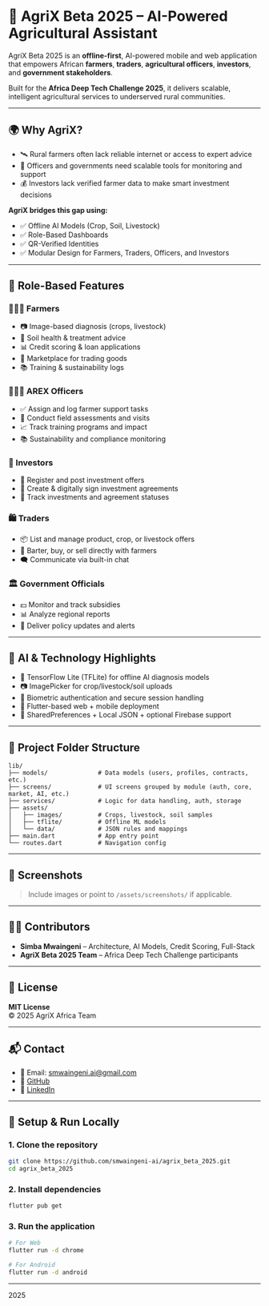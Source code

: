 # 🌱 AgriX Beta 2025 – AI-Powered Agricultural Assistant

AgriX Beta 2025 is an **offline-first**, AI-powered mobile and web application that empowers African **farmers**, **traders**, **agricultural officers**, **investors**, and **government stakeholders**.

Built for the **Africa Deep Tech Challenge 2025**, it delivers scalable, intelligent agricultural services to underserved rural communities.

---

## 🌍 Why AgriX?

- 🛰️ Rural farmers often lack reliable internet or access to expert advice  
- 📱 Officers and governments need scalable tools for monitoring and support  
- 💰 Investors lack verified farmer data to make smart investment decisions  

**AgriX bridges this gap using:**

- ✅ Offline AI Models (Crop, Soil, Livestock)
- ✅ Role-Based Dashboards
- ✅ QR-Verified Identities
- ✅ Modular Design for Farmers, Traders, Officers, and Investors

---

## 👤 Role-Based Features

### 👩🏾‍🌾 Farmers
- 📷 Image-based diagnosis (crops, livestock)
- 🧪 Soil health & treatment advice
- 📊 Credit scoring & loan applications
- 🛒 Marketplace for trading goods
- 📚 Training & sustainability logs

### 🧑🏾‍🌾 AREX Officers
- ✅ Assign and log farmer support tasks
- 🧾 Conduct field assessments and visits
- 📈 Track training programs and impact
- 📚 Sustainability and compliance monitoring

### 💸 Investors
- 📝 Register and post investment offers
- 🤝 Create & digitally sign investment agreements
- 📃 Track investments and agreement statuses

### 🛍️ Traders
- 📦 List and manage product, crop, or livestock offers
- 🔄 Barter, buy, or sell directly with farmers
- 🗨️ Communicate via built-in chat

### 🏛️ Government Officials
- 💵 Monitor and track subsidies
- 📊 Analyze regional reports
- 🔔 Deliver policy updates and alerts

---

## 🤖 AI & Technology Highlights

- 🧠 TensorFlow Lite (TFLite) for offline AI diagnosis models
- 📷 ImagePicker for crop/livestock/soil uploads
- 🔐 Biometric authentication and secure session handling
- 📱 Flutter-based web + mobile deployment
- 💾 SharedPreferences + Local JSON + optional Firebase support

---

## 📁 Project Folder Structure

```
lib/
├── models/              # Data models (users, profiles, contracts, etc.)
├── screens/             # UI screens grouped by module (auth, core, market, AI, etc.)
├── services/            # Logic for data handling, auth, storage
├── assets/
│   ├── images/          # Crops, livestock, soil samples
│   ├── tflite/          # Offline ML models
│   └── data/            # JSON rules and mappings
├── main.dart            # App entry point
└── routes.dart          # Navigation config
```

---

## 🧪 Screenshots

> Include images or point to `/assets/screenshots/` if applicable.

---

## 🧑‍💻 Contributors

- **Simba Mwaingeni** – Architecture, AI Models, Credit Scoring, Full-Stack  
- **AgriX Beta 2025 Team** – Africa Deep Tech Challenge participants

---

## 📄 License

**MIT License**  
© 2025 AgriX Africa Team

---

## 📬 Contact

- 📧 Email: smwaingeni.ai@gmail.com  
- 🔗 [GitHub](https://github.com/smwaingeni-ai)  
- 🔗 [LinkedIn](https://zw.linkedin.com/in/simba-mwaingeni)  

---

## 🔧 Setup & Run Locally

### 1. Clone the repository

```bash
git clone https://github.com/smwaingeni-ai/agrix_beta_2025.git
cd agrix_beta_2025
```

### 2. Install dependencies

```bash
flutter pub get
```

### 3. Run the application

```bash
# For Web
flutter run -d chrome

# For Android
flutter run -d android
```

---
2025
